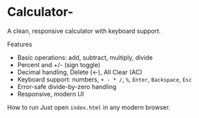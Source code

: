 # Calculator-
A clean, responsive calculator with keyboard support.

Features
- Basic operations: add, subtract, multiply, divide
- Percent and +/- (sign toggle)
- Decimal handling, Delete (←), All Clear (AC)
- Keyboard support: numbers, `+ - * /`, `%`, `Enter`, `Backspace`, `Esc`
- Error-safe divide-by-zero handling
- Responsive, modern UI

How to run
Just open `index.html` in any modern browser.
